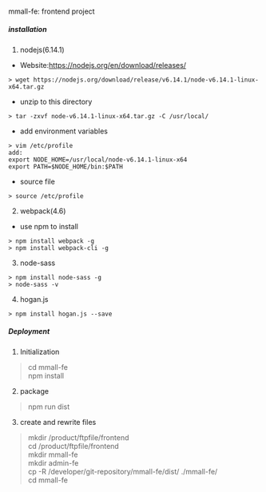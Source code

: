 #### 
mmall-fe: frontend project


##### installation
1. nodejs(6.14.1)
* Website:https://nodejs.org/en/download/releases/
```
> wget https://nodejs.org/download/release/v6.14.1/node-v6.14.1-linux-x64.tar.gz
```
* unzip to this directory
```
> tar -zxvf node-v6.14.1-linux-x64.tar.gz -C /usr/local/
```
* add environment variables
```
> vim /etc/profile
add:
export NODE_HOME=/usr/local/node-v6.14.1-linux-x64
export PATH=$NODE_HOME/bin:$PATH
```
* source file
```
> source /etc/profile
```
2. webpack(4.6)
* use npm to install
```
> npm install webpack -g
> npm install webpack-cli -g
```
3. node-sass
```
> npm install node-sass -g
> node-sass -v
```
4. hogan.js
```
> npm install hogan.js --save
```
##### Deployment
1. Initialization  
> cd mmall-fe   
> npm install
2. package    
> npm run dist   
3. create and rewrite files   
> mkdir /product/ftpfile/frontend   
> cd /product/ftpfile/frontend   
> mkdir mmall-fe   
> mkdir admin-fe   
> cp -R /developer/git-repository/mmall-fe/dist/ ./mmall-fe/   
> cd mmall-fe  


